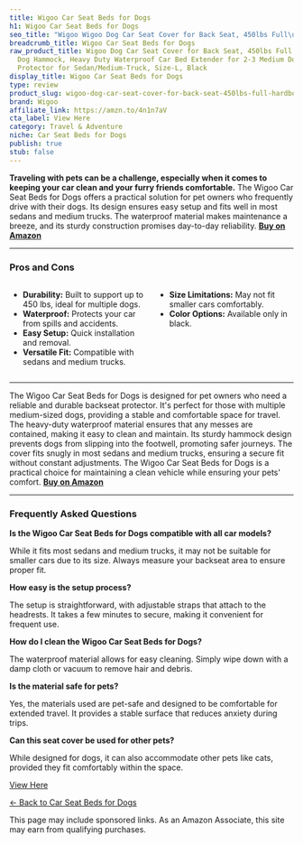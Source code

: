 ```yaml
---
title: Wigoo Car Seat Beds for Dogs
h1: Wigoo Car Seat Beds for Dogs
seo_title: "Wigoo Wigoo Dog Car Seat Cover for Back Seat, 450lbs Full\u2026"
breadcrumb_title: Wigoo Car Seat Beds for Dogs
raw_product_title: Wigoo Dog Car Seat Cover for Back Seat, 450lbs Full Hardbottom
  Dog Hammock, Heavy Duty Waterproof Car Bed Extender for 2-3 Medium Dogs, Backseat
  Protector for Sedan/Medium-Truck, Size-L, Black
display_title: Wigoo Car Seat Beds for Dogs
type: review
product_slug: wigoo-dog-car-seat-cover-for-back-seat-450lbs-full-hardbottom-dog-hammo-a72df760
brand: Wigoo
affiliate_link: https://amzn.to/4n1n7aV
cta_label: View Here
category: Travel & Adventure
niche: Car Seat Beds for Dogs
publish: true
stub: false
---
```


<div id="intro" class="full-width">
  <p><strong>Traveling with pets can be a challenge, especially when it comes to keeping your car clean and your furry friends comfortable.</strong> The Wigoo Car Seat Beds for Dogs offers a practical solution for pet owners who frequently drive with their dogs. Its design ensures easy setup and fits well in most sedans and medium trucks. The waterproof material makes maintenance a breeze, and its sturdy construction promises day-to-day reliability. <a href="https://amzn.to/4n1n7aV" rel="nofollow sponsored noopener" target="_blank"><strong>Buy on Amazon</strong></a></p>
</div>

<hr />
<h3 id="pros-cons">Pros and Cons</h3>
<div class="pc-grid" style="display:grid;grid-template-columns:1fr 1fr;gap:16px;">
  <ul>
    <li><strong>Durability:</strong> Built to support up to 450 lbs, ideal for multiple dogs.</li>
    <li><strong>Waterproof:</strong> Protects your car from spills and accidents.</li>
    <li><strong>Easy Setup:</strong> Quick installation and removal.</li>
    <li><strong>Versatile Fit:</strong> Compatible with sedans and medium trucks.</li>
  </ul>
  <ul>
    <li><strong>Size Limitations:</strong> May not fit smaller cars comfortably.</li>
    <li><strong>Color Options:</strong> Available only in black.</li>
  </ul>
</div>
<hr />

<div class="full-width">
  <p>The Wigoo Car Seat Beds for Dogs is designed for pet owners who need a reliable and durable backseat protector. It's perfect for those with multiple medium-sized dogs, providing a stable and comfortable space for travel. The heavy-duty waterproof material ensures that any messes are contained, making it easy to clean and maintain. Its sturdy hammock design prevents dogs from slipping into the footwell, promoting safer journeys. The cover fits snugly in most sedans and medium trucks, ensuring a secure fit without constant adjustments. The Wigoo Car Seat Beds for Dogs is a practical choice for maintaining a clean vehicle while ensuring your pets' comfort. <a href="https://amzn.to/4n1n7aV" rel="nofollow sponsored noopener" target="_blank"><strong>Buy on Amazon</strong></a></p>
</div>

<hr />
<h3 id="faqs">Frequently Asked Questions</h3>

<p><strong>Is the Wigoo Car Seat Beds for Dogs compatible with all car models?</strong></p>
<p>While it fits most sedans and medium trucks, it may not be suitable for smaller cars due to its size. Always measure your backseat area to ensure proper fit.</p>

<p><strong>How easy is the setup process?</strong></p>
<p>The setup is straightforward, with adjustable straps that attach to the headrests. It takes a few minutes to secure, making it convenient for frequent use.</p>

<p><strong>How do I clean the Wigoo Car Seat Beds for Dogs?</strong></p>
<p>The waterproof material allows for easy cleaning. Simply wipe down with a damp cloth or vacuum to remove hair and debris.</p>

<p><strong>Is the material safe for pets?</strong></p>
<p>Yes, the materials used are pet-safe and designed to be comfortable for extended travel. It provides a stable surface that reduces anxiety during trips.</p>

<p><strong>Can this seat cover be used for other pets?</strong></p>
<p>While designed for dogs, it can also accommodate other pets like cats, provided they fit comfortably within the space.</p>
<p><a class="btn" href="https://amzn.to/4n1n7aV" target="_blank" rel="nofollow sponsored noopener">View Here</a></p>
<p><a href="/roundups/travel-adventure/car-seat-beds-for-dogs/">← Back to Car Seat Beds for Dogs</a></p>
<aside class="disclosure">This page may include sponsored links. As an Amazon Associate, this site may earn from qualifying purchases.</aside>
